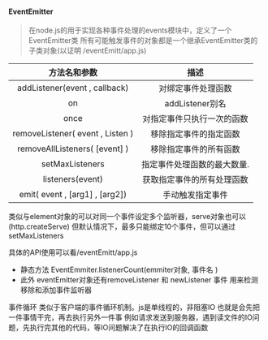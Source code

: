 #### EventEmitter

> 在node.js的用于实现各种事件处理的events模块中，定义了一个EventEmitter类
> 所有可能触发事件的对象都是一个继承EventEmitter类的子类对象(以证明 /eventEmitt/app.js)

| 方法名和参数 | 描述 |
| :--------: | :-: |
| addListener(event , callback) | 对绑定事件处理函数 |
| on | addListener别名 |
| once | 对指定事件只执行一次的函数 |
| removeListener( event , Listen ) | 移除指定事件的指定函数 |
| removeAllListeners( [event] ) | 移除指定事件的所有函数 |
| setMaxListeners | 指定事件处理函数的最大数量. |
| listeners(event) | 获取指定事件的所有处理函数 |
| emit( event , [arg1] , [arg2]) | 手动触发指定事件 |

类似与element对象的可以对同一个事件设定多个监听器，serve对象也可以(http.createServe)
但默认情况下，最多只能绑定10个事件，但可以通过setMaxListeners

具体的API使用可以看/eventEmitt/app.js

* 静态方法 EventEmmiter.listenerCount(emmiter对象, 事件名 )
* 此外 eventEmitter对象还有removeListener 和 newListener 事件 用来检测移除和添加事件监听器

事件循环
类似于客户端的事件循环机制。js是单线程的，非阻塞IO
也就是会先把一件事情干完，再去执行另外一件事
例如请求发送到服务器，遇到读文件的IO问题，先执行完其他的代码，等IO问题解决了在执行IO的回调函数
